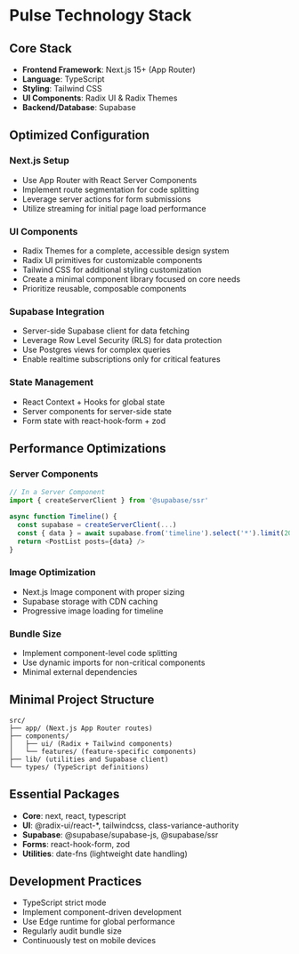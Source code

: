 # Pulse Technology Stack

## Core Stack
- **Frontend Framework**: Next.js 15+ (App Router)
- **Language**: TypeScript
- **Styling**: Tailwind CSS
- **UI Components**: Radix UI & Radix Themes
- **Backend/Database**: Supabase

## Optimized Configuration

### Next.js Setup
- Use App Router with React Server Components
- Implement route segmentation for code splitting
- Leverage server actions for form submissions
- Utilize streaming for initial page load performance

### UI Components
- Radix Themes for a complete, accessible design system
- Radix UI primitives for customizable components
- Tailwind CSS for additional styling customization
- Create a minimal component library focused on core needs
- Prioritize reusable, composable components

### Supabase Integration
- Server-side Supabase client for data fetching
- Leverage Row Level Security (RLS) for data protection
- Use Postgres views for complex queries
- Enable realtime subscriptions only for critical features

### State Management
- React Context + Hooks for global state
- Server components for server-side state
- Form state with react-hook-form + zod

## Performance Optimizations

### Server Components
```typescript
// In a Server Component
import { createServerClient } from '@supabase/ssr'

async function Timeline() {
  const supabase = createServerClient(...)
  const { data } = await supabase.from('timeline').select('*').limit(20)
  return <PostList posts={data} />
}
```

### Image Optimization
- Next.js Image component with proper sizing
- Supabase storage with CDN caching
- Progressive image loading for timeline

### Bundle Size
- Implement component-level code splitting
- Use dynamic imports for non-critical components
- Minimal external dependencies

## Minimal Project Structure
```
src/
├── app/ (Next.js App Router routes)
├── components/ 
│   ├── ui/ (Radix + Tailwind components)
│   └── features/ (feature-specific components)
├── lib/ (utilities and Supabase client)
└── types/ (TypeScript definitions)
```

## Essential Packages
- **Core**: next, react, typescript
- **UI**: @radix-ui/react-*, tailwindcss, class-variance-authority
- **Supabase**: @supabase/supabase-js, @supabase/ssr
- **Forms**: react-hook-form, zod
- **Utilities**: date-fns (lightweight date handling)

## Development Practices
- TypeScript strict mode
- Implement component-driven development
- Use Edge runtime for global performance
- Regularly audit bundle size
- Continuously test on mobile devices
